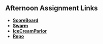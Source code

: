 ## Afternoon Assignment Links

* **[ScoreBoard](https://github.com/DavidLiamB/ScoreBoard)**
* **[Swarm](https://github.com/DavidLiamB/Swarm)**
* **[IceCreamParlor](https://github.com/DavidLiamB/IceCreamParlor)**
* **[Repo](https://github.com/DavidLiamB/<ASSIGNMENT_REPO>)**
